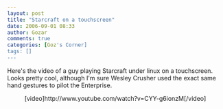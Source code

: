 ```yaml
---
layout: post
title: "Starcraft on a touchscreen"
date: 2006-09-01 08:33
author: Gozar
comments: true
categories: [Goz's Corner]
tags: []
---
```

Here's the video of a guy playing Starcraft under linux on a touchscreen. Looks pretty cool, although I'm sure Wesley Crusher used the exact same hand gestures to pilot the Enterprise.
<p align="center">[video]http://www.youtube.com/watch?v=CYY-g6ionzM[/video]</p>
